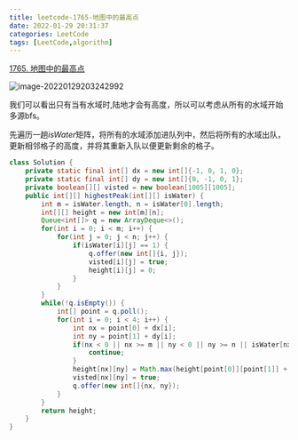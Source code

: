 ```yaml
---
title: leetcode-1765-地图中的最高点
date: 2022-01-29 20:31:37
categories: LeetCode
tags: [LeetCode,algorithm]
---
```


[1765. 地图中的最高点](https://leetcode-cn.com/problems/map-of-highest-peak/)

![image-20220129203242992](https://gitee.com/cao_ziqiang/img/raw/master/20220129203243.png)

我们可以看出只有当有水域时,陆地才会有高度，所以可以考虑从所有的水域开始多源bfs。

先遍历一趟$isWater$矩阵，将所有的水域添加进队列中，然后将所有的水域出队，更新相邻格子的高度，并将其重新入队以便更新剩余的格子。

```java
class Solution {
    private static final int[] dx = new int[]{-1, 0, 1, 0};
    private static final int[] dy = new int[]{0, -1, 0, 1};
    private boolean[][] visted = new boolean[1005][1005];
    public int[][] highestPeak(int[][] isWater) {
        int m = isWater.length, n = isWater[0].length;
        int[][] height = new int[m][n];
        Queue<int[]> q = new ArrayDeque<>();
        for(int i = 0; i < m; i++) {
            for(int j = 0; j < n; j++) {
                if(isWater[i][j] == 1) {
                    q.offer(new int[]{i, j});
                    visted[i][j] = true;
                    height[i][j] = 0;
                }
            }
        }
        while(!q.isEmpty()) {
            int[] point = q.poll();
            for(int i = 0; i < 4; i++) {
                int nx = point[0] + dx[i];
                int ny = point[1] + dy[i];
                if(nx < 0 || nx >= m || ny < 0 || ny >= n || isWater[nx][ny] == 1 || visted[nx][ny]) {
                    continue;
                }
                height[nx][ny] = Math.max(height[point[0]][point[1]] + 1, height[nx][ny]);
                visted[nx][ny] = true;
                q.offer(new int[]{nx, ny});
            }
        }
        return height;
    }
}
```

